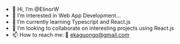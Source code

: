 - 👋 Hi, I’m @ElinorW
- 👀 I’m interested in Web App Development...
- 🌱 I’m currently learning Typescript and React.js
- 💞️ I’m looking to collaborate on interesting projects using React.js 
- 📫 How to reach me: 📧 ekaguongo@gmail.com 

<!---
ElinorW/ElinorW is a ✨ special ✨ repository because its `README.md` (this file) appears on your GitHub profile.
You can click the Preview link to take a look at your changes.
--->
